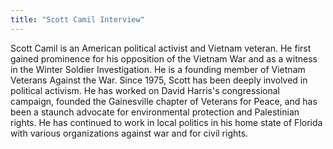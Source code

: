 ```yaml
---
title: "Scott Camil Interview"
---
```


Scott Camil is an American political activist and Vietnam veteran. He first gained prominence for his opposition of the Vietnam War and as a witness in the Winter Soldier Investigation. He is a founding member of Vietnam Veterans Against the War. Since 1975, Scott has been deeply involved in political activism. He has worked on David Harris's congressional campaign, founded the Gainesville chapter of Veterans for Peace, and has been a staunch advocate for environmental protection and Palestinian rights. He has continued to work in local politics in his home state of Florida with various organizations against war and for civil rights.
